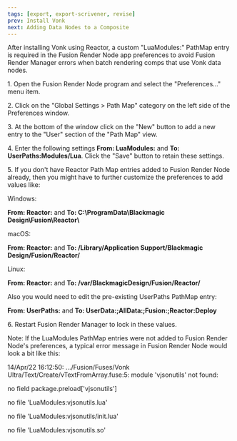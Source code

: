 ```yaml
---
tags: [export, export-scrivener, revise]
prev: Install Vonk
next: Adding Data Nodes to a Composite
---
```


After installing Vonk using Reactor, a custom "LuaModules:" PathMap entry is required in the Fusion Render Node app preferences to avoid Fusion Render Manager errors when batch rendering comps that use Vonk data nodes.

1\. Open the Fusion Render Node program and select the "Preferences..." menu item.

2\. Click on the "Global Settings \> Path Map" category on the left side of the Preferences window.

3\. At the bottom of the window click on the "New" button to add a new entry to the "User" section of the "Path Map" view.

4\. Enter the following settings **From: LuaModules:** and **To: UserPaths:Modules/Lua**. Click the "Save" button to retain these settings.

5\. If you don't have Reactor Path Map entries added to Fusion Render Node already, then you might have to further customize the preferences to add values like:

Windows:

**From: Reactor:** and **To: C:\\ProgramData\\Blackmagic Design\\Fusion\\Reactor\\**

macOS:

**From: Reactor:** and **To: /Library/Application Support/Blackmagic Design/Fusion/Reactor/**

Linux:

**From: Reactor:** and **To: /var/BlackmagicDesign/Fusion/Reactor/**

Also you would need to edit the pre-existing UserPaths PathMap entry:

**From: UserPaths:** and **To: UserData:;AllData:;Fusion:;Reactor:Deploy**

6\. Restart Fusion Render Manager to lock in these values.

Note: If the LuaModules PathMap entries were not added to Fusion Render Node's preferences, a typical error message in Fusion Render Node would look a bit like this:

14/Apr/22 16:12:50: .../Fusion/Fuses/Vonk Ultra/Text/Create/vTextFromArray.fuse:5: module 'vjsonutils' not found:

no field package.preload\['vjsonutils'\]

no file 'LuaModules:vjsonutils.lua'

no file 'LuaModules:vjsonutils/init.lua'

no file 'LuaModules:vjsonutils.so'